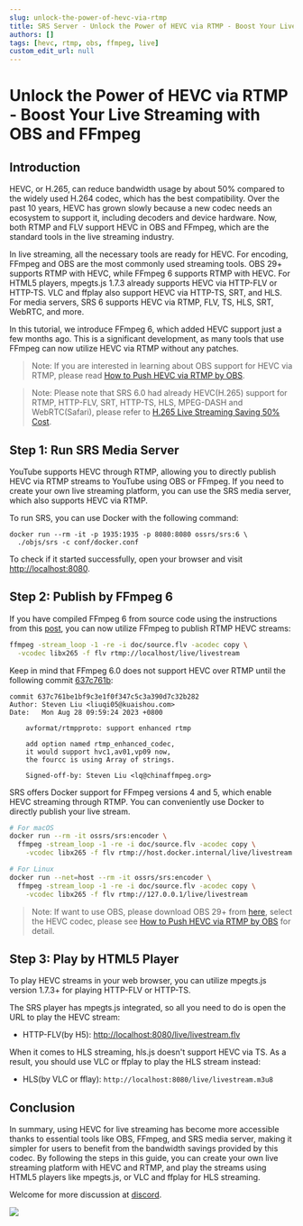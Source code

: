 ```yaml
---
slug: unlock-the-power-of-hevc-via-rtmp
title: SRS Server - Unlock the Power of HEVC via RTMP - Boost Your Live Streaming with OBS and FFmpeg
authors: []
tags: [hevc, rtmp, obs, ffmpeg, live]
custom_edit_url: null
---
```


# Unlock the Power of HEVC via RTMP - Boost Your Live Streaming with OBS and FFmpeg

## Introduction

HEVC, or H.265, can reduce bandwidth usage by about 50% compared to the widely used H.264 codec, which has the 
best compatibility. Over the past 10 years, HEVC has grown slowly because a new codec needs an ecosystem to 
support it, including decoders and device hardware. Now, both RTMP and FLV support HEVC in OBS and FFmpeg, 
which are the standard tools in the live streaming industry.

<!--truncate-->

In live streaming, all the necessary tools are ready for HEVC. For encoding, FFmpeg and OBS are the most commonly 
used streaming tools. OBS 29+ supports RTMP with HEVC, while FFmpeg 6 supports RTMP with HEVC. For HTML5 players, 
mpegts.js 1.7.3 already supports HEVC via HTTP-FLV or HTTP-TS. VLC and ffplay also support HEVC via HTTP-TS, SRT, 
and HLS. For media servers, SRS 6 supports HEVC via RTMP, FLV, TS, HLS, SRT, WebRTC, and more.

In this tutorial, we introduce FFmpeg 6, which added HEVC support just a few months ago. This is a significant 
development, as many tools that use FFmpeg can now utilize HEVC via RTMP without any patches.

> Note: If you are interested in learning about OBS support for HEVC via RTMP, please read 
> [How to Push HEVC via RTMP by OBS](./2023-04-08-Push-HEVC-via-RTMP-by-OBS.md).

> Note: Please note that SRS 6.0 had already HEVC(H.265) support for RTMP, HTTP-FLV, SRT, HTTP-TS, HLS, MPEG-DASH 
> and WebRTC(Safari), please refer to [H.265 Live Streaming Saving 50% Cost](./2023-03-07-Lets-Do-H265-Live-Streaming.md).

## Step 1: Run SRS Media Server

YouTube supports HEVC through RTMP, allowing you to directly publish HEVC via RTMP streams to YouTube using 
OBS or FFmpeg. If you need to create your own live streaming platform, you can use the SRS media server, which 
also supports HEVC via RTMP. 

To run SRS, you can use Docker with the following command:

```
docker run --rm -it -p 1935:1935 -p 8080:8080 ossrs/srs:6 \
  ./objs/srs -c conf/docker.conf
```

To check if it started successfully, open your browser and visit 
[http://localhost:8080](http://localhost:8080).

## Step 2: Publish by FFmpeg 6

If you have compiled FFmpeg 6 from source code using the instructions from this [post](/docs/v6/doc/hevc#ffmpeg-tools), 
you can now utilize FFmpeg to publish RTMP HEVC streams:

```bash
ffmpeg -stream_loop -1 -re -i doc/source.flv -acodec copy \
  -vcodec libx265 -f flv rtmp://localhost/live/livestream
```

Keep in mind that FFmpeg 6.0 does not support HEVC over RTMP until the following commit
[637c761b](https://github.com/FFmpeg/FFmpeg/commit/637c761be1bf9c3e1f0f347c5c3a390d7c32b282):

```
commit 637c761be1bf9c3e1f0f347c5c3a390d7c32b282
Author: Steven Liu <liuqi05@kuaishou.com>
Date:   Mon Aug 28 09:59:24 2023 +0800

    avformat/rtmpproto: support enhanced rtmp
    
    add option named rtmp_enhanced_codec,
    it would support hvc1,av01,vp09 now,
    the fourcc is using Array of strings.
    
    Signed-off-by: Steven Liu <lq@chinaffmpeg.org>
```

SRS offers Docker support for FFmpeg versions 4 and 5, which enable HEVC streaming through RTMP. You can 
conveniently use Docker to directly publish your live stream.

```bash
# For macOS
docker run --rm -it ossrs/srs:encoder \
  ffmpeg -stream_loop -1 -re -i doc/source.flv -acodec copy \
    -vcodec libx265 -f flv rtmp://host.docker.internal/live/livestream

# For Linux
docker run --net=host --rm -it ossrs/srs:encoder \
  ffmpeg -stream_loop -1 -re -i doc/source.flv -acodec copy \
    -vcodec libx265 -f flv rtmp://127.0.0.1/live/livestream
```

> Note: If want to use OBS, please download OBS 29+ from [here](https://github.com/obsproject/obs-studio/releases),
> select the HEVC codec, please see [How to Push HEVC via RTMP by OBS](./2023-04-08-Push-HEVC-via-RTMP-by-OBS.md)
> for detail.

## Step 3: Play by HTML5 Player

To play HEVC streams in your web browser, you can utilize mpegts.js version 1.7.3+ for playing HTTP-FLV or 
HTTP-TS. 

The SRS player has mpegts.js integrated, so all you need to do is open the URL to play the HEVC stream:

* HTTP-FLV(by H5):  [http://localhost:8080/live/livestream.flv](http://localhost:8080/players/srs_player.html?autostart=true)

When it comes to HLS streaming, hls.js doesn't support HEVC via TS. As a result, you should use VLC or ffplay 
to play the HLS stream instead:

* HLS(by VLC or fflay): `http://localhost:8080/live/livestream.m3u8`

## Conclusion

In summary, using HEVC for live streaming has become more accessible thanks to essential tools like OBS, FFmpeg, 
and SRS media server, making it simpler for users to benefit from the bandwidth savings provided by this codec. 
By following the steps in this guide, you can create your own live streaming platform with HEVC and RTMP, and 
play the streams using HTML5 players like mpegts.js, or VLC and ffplay for HLS streaming.

Welcome for more discussion at [discord](https://discord.gg/bQUPDRqy79).

![](https://ossrs.net/gif/v1/sls.gif?site=ossrs.io&path=/lts/blog-en/23-10-26-Unlock-the-Power-of-HEVC-via-RTMP)
